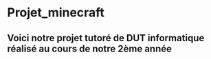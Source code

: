 # Projet_minecraft
## Voici notre projet tutoré de DUT informatique réalisé au cours de notre 2ème année

